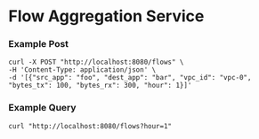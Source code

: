 # Flow Aggregation Service

### Example Post
```
curl -X POST "http://localhost:8080/flows" \
-H 'Content-Type: application/json' \
-d '[{"src_app": "foo", "dest_app": "bar", "vpc_id": "vpc-0", "bytes_tx": 100, "bytes_rx": 300, "hour": 1}]'
```

### Example Query
```
curl "http://localhost:8080/flows?hour=1"
```
